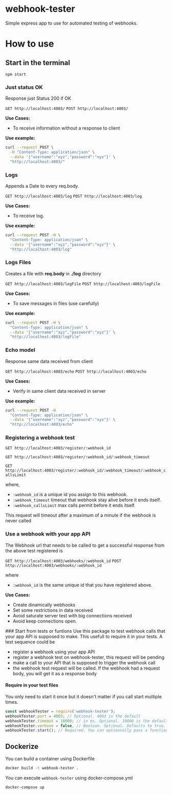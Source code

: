 # webhook-tester
Simple express app to use for automated testing of webhooks.

# How to use

## Start in the terminal
`npm start`


### Just status OK
Response just Status 200 if OK

`GET http://localhost:4003/`
`POST http://localhost:4003/`

**Use Cases:**
* To receive information without a response to client

**Use example:**
```bash
curl --request POST \
  -H "Content-Type: application/json" \
  --data '{"username":"xyz","password":"xyz"}' \
  "http://localhost:4003/"
```

### Logs
Appends a Date to every req.body.

`GET http://localhost:4003/log`
`POST http://localhost:4003/log`

**Use Cases:**
* To receive log.


 **Use example:**
```bash
curl --request POST -H \
  "Content-Type: application/json" \
  --data '{"username":"xyz","password":"xyz"}' \
  "http://localhost:4003/log"
```


### Logs Files
Creates a file with **req.body** in **./log** directory

`GET http://localhost:4003/logFile`
`POST http://localhost:4003/logFile`

**Use Cases:**
* To save messages in files (use carefully)


 **Use example:**
```bash
curl --request POST -H \
  "Content-Type: application/json" \
  --data '{"username":"xyz","password":"xyz"}' \
  "http://localhost:4003/logFile"
```

### Echo model
Response same data received from client

`GET http://localhost:4003/echo`
`POST http://localhost:4003/echo`

**Use Cases:**
* Verify in same client data received in server


 **Use example:**
```bash
curl --request POST -H
  "Content-Type: application/json" \
  --data '{"username":"xyz","password":"xyz"}' \
  "http://localhost:4003/echo"
```

### Registering a webhook test


`GET http://localhost:4003/register/:webhook_id`

`GET http://localhost:4003/register/:webhook_id/:webhook_timeout`

`GET http://localhost:4003/register/:webhook_id/:webhook_timeout/:webhook_callsLimit`

where,
 * `:webhook_id` is a unique id you assign to this webhook.
 * `:webhook_timeout` timeout that webhook stay alive before it ends itself.
 * `:webhook_callsLimit` max calls permit before it ends itself.

This request will timeout after a maximum of a minute if the webhook is never called

### Use a webhook with your app API
The Webhook url that needs to be called to get a successful response from the above test registered is

`GET http://localhost:4003/webhooks/:webhook_id`
`POST http://localhost:4003/webhooks/:webhook_id`

where
* `:webhook_id` is the same unique id that you have registered above.

**Use Cases:**
* Create dinamically webhooks
* Set some restrictions in data received
* Avoid saturate server test with big connections received
* Avoid keep connections open.


### Start from tests or funtions
Use this package to test webhook calls that your app API is supposed to make. This usefull to require it in your tests.
A test sequence could be
 * register a webhook using your app API
 * register a webhook test on webhook-tester, this request will be pending
 * make a call to your API that is supposed to trigger the webhook call
 * the webhook test request will be called. If the webhook had a request body, you will get it as a response body


#### Require in your test files
You only need to start it once but it doesn't matter if you call start multiple times.

```javascript
const webhookTester = require('webhook-tester');
webhookTester.port = 4003; // Optional. 4003 is the default
webhookTester.timeout = 10000; // in ms. Optional. 10000 is the default
webhookTester.verbose = false, // Boolean. Optional. Defaults to true. If true logs every register and webhook call
webhookTester.start(); // Required. You can optionnally pass a function to get the register and call urls
```

## Dockerize

You can build a container using Dockerfile

```bash
docker build -t webhook-tester .
```

You can execute `webhook-tester` using docker-compose.yml

```bash
docker-compose up
```
